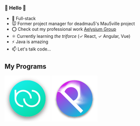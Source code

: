### 👋 Hello 👋

- 💬 Full-stack 
- 🐭 Former project manager for deadmau5's Mau5ville project
- ⭕ Check out my professional work [Aelysium Group](https://github.com/Aelysium-Group)
- ⚛️ Currently learning *the triforce* (✓ React, ✓ Angular, Vue)
- ⚡ Java is amazing
- 📫 Let's talk code...

## My Programs
[![RustyConnector Icon](https://github.com/Aelysium-Group/.github/blob/main/images/rustyconnector-button.png?raw=true)](https://github.com/Aelysium-Group/rusty-connector)
[![Particulate Icon](https://github.com/Aelysium-Group/.github/blob/main/images/particulate-button.png?raw=true)](https://github.com/Aelysium-Group/particulate)
